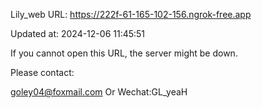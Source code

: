 Lily_web URL: https://222f-61-165-102-156.ngrok-free.app

Updated at: 2024-12-06 11:45:51

If you cannot open this URL, the server might be down.

Please contact: 

goley04@foxmail.com Or Wechat:GL_yeaH